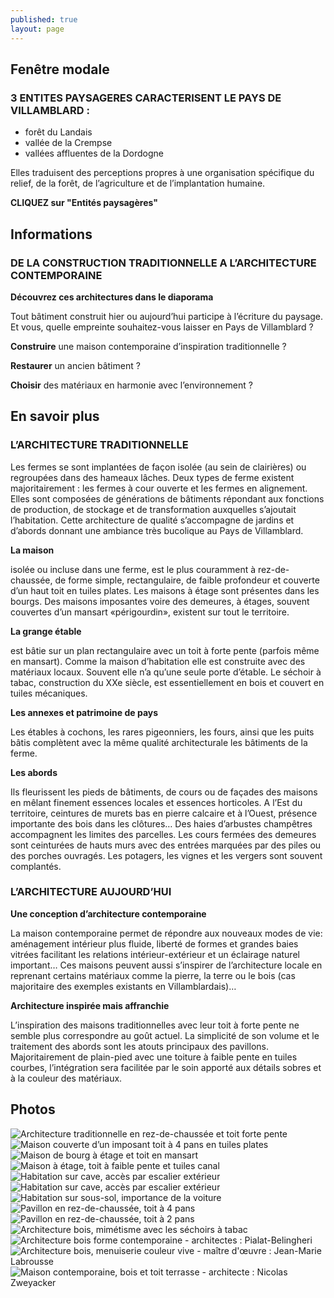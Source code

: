 ```yaml
---
published: true
layout: page
---
```





## Fenêtre modale

### 3 ENTITES PAYSAGERES CARACTERISENT LE PAYS DE VILLAMBLARD :

- forêt du Landais
- vallée de la Crempse
- vallées affluentes de la Dordogne

Elles traduisent des perceptions propres à une organisation spécifique du relief, de la forêt, de l’agriculture et de l’implantation humaine.

**CLIQUEZ sur "Entités paysagères"**

## Informations

### DE LA CONSTRUCTION TRADITIONNELLE A L’ARCHITECTURE CONTEMPORAINE

**Découvrez ces architectures dans le diaporama**

Tout bâtiment construit hier ou aujourd’hui participe à l’écriture du paysage. Et vous, quelle empreinte souhaitez-vous laisser en Pays de Villamblard ?

**Construire** une maison contemporaine d’inspiration traditionnelle ?

**Restaurer** un ancien bâtiment ?

**Choisir** des matériaux en harmonie avec l’environnement ?

## En savoir plus

### L’ARCHITECTURE TRADITIONNELLE

Les fermes se sont implantées de façon isolée (au sein de clairières) ou regroupées dans des hameaux lâches. Deux types de ferme existent majoritairement : les fermes à cour ouverte et les fermes en alignement. Elles sont composées de générations de bâtiments répondant aux fonctions de production, de stockage et de transformation auxquelles s’ajoutait l’habitation. Cette architecture de qualité s’accompagne de jardins et d’abords donnant une ambiance très bucolique au Pays de Villamblard.


**La maison**

isolée ou incluse dans une ferme, est le plus couramment à rez-de-chaussée, de forme simple, rectangulaire, de faible profondeur et couverte d’un haut toit en tuiles plates.
Les maisons à étage sont présentes dans les bourgs. Des maisons imposantes voire des demeures, à étages, souvent couvertes d’un mansart «périgourdin», existent sur tout le territoire.

**La grange étable**

est bâtie sur un plan rectangulaire avec un toit à forte pente (parfois même en mansart). Comme la maison d’habitation elle est construite avec des matériaux locaux. Souvent elle n’a qu’une seule porte d’étable.
Le séchoir à tabac, construction du XXe siècle, est essentiellement en bois et couvert en tuiles mécaniques.
 
**Les annexes et patrimoine de pays**

Les étables à cochons, les rares pigeonniers, les fours, ainsi que les puits bâtis complètent avec la même qualité architecturale les bâtiments de la ferme.
 
**Les abords**

Ils fleurissent les pieds de bâtiments, de cours ou de façades des maisons en mêlant finement essences locales et essences horticoles. A l’Est du territoire, ceintures de murets bas en pierre calcaire et à l’Ouest, présence importante des bois dans les clôtures… Des haies d’arbustes champêtres accompagnent les limites des parcelles.
Les cours fermées des demeures sont ceinturées de hauts murs avec des entrées marquées par des piles ou des porches ouvragés.
Les potagers, les vignes et les vergers sont souvent complantés.

### L’ARCHITECTURE AUJOURD’HUI

**Une conception d’architecture contemporaine**

La maison contemporaine permet de répondre aux nouveaux modes de vie: aménagement intérieur plus fluide, liberté de formes et grandes baies vitrées facilitant les relations intérieur-extérieur et un éclairage naturel important… 
Ces maisons peuvent aussi s’inspirer de l’architecture locale en reprenant certains matériaux comme la pierre, la terre ou le bois (cas majoritaire des exemples existants en Villamblardais)…

**Architecture inspirée mais affranchie**

L’inspiration des maisons traditionnelles avec leur toit à forte pente ne semble plus correspondre au goût actuel. La simplicité de son volume et le traitement des abords sont les atouts principaux des pavillons. Majoritairement de plain-pied avec une toiture à faible pente en tuiles courbes, l’intégration sera facilitée par le soin apporté aux détails sobres et à la couleur des matériaux.

## Photos

![Architecture traditionnelle en rez-de-chaussée et toit forte pente]({{site.baseurl}}/data/images/5/architecture/05_ARCHITECTURE-01.jpg)
![Maison couverte d’un imposant toit à 4 pans en tuiles plates]({{site.baseurl}}/data/images/5/architecture/05_ARCHITECTURE-02.jpg)
![Maison de bourg à étage et toit en mansart]({{site.baseurl}}/data/images/5/architecture/05_ARCHITECTURE-03.jpg)
![Maison à étage, toit à faible pente et tuiles canal]({{site.baseurl}}/data/images/5/architecture/05_ARCHITECTURE-04.jpg)
![Habitation sur cave, accès par escalier extérieur]({{site.baseurl}}/data/images/5/architecture/05_ARCHITECTURE-05.jpg)
![Habitation sur cave, accès par escalier extérieur]({{site.baseurl}}/data/images/5/architecture/05_ARCHITECTURE-06.jpg)
![Habitation sur sous-sol, importance de la voiture]({{site.baseurl}}/data/images/5/architecture/05_ARCHITECTURE-07.jpg)
![Pavillon en rez-de-chaussée, toit à 4 pans]({{site.baseurl}}/data/images/5/architecture/05_ARCHITECTURE-08.jpg)
![Pavillon en rez-de-chaussée, toit à 2 pans]({{site.baseurl}}/data/images/5/architecture/05_ARCHITECTURE-09.jpg)
![Architecture bois, mimétisme avec les séchoirs à tabac]({{site.baseurl}}/data/images/5/architecture/05_ARCHITECTURE-10.jpg)
![Architecture bois forme contemporaine - architectes : Pialat-Belingheri]({{site.baseurl}}/data/images/5/architecture/05_ARCHITECTURE-11.jpg)
![Architecture bois, menuiserie couleur vive - maître d'œuvre : Jean-Marie Labrousse]({{site.baseurl}}/data/images/5/architecture/05_ARCHITECTURE-12.jpg)
![Maison contemporaine, bois et toit terrasse - architecte : Nicolas Zweyacker]({{site.baseurl}}/data/images/5/architecture/05_ARCHITECTURE-13.jpg)
